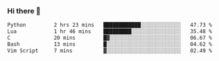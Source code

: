 ### Hi there 👋

<!--
**gustavkrist/gustavkrist** is a ✨ _special_ ✨ repository because its `README.md` (this file) appears on your GitHub profile.

Here are some ideas to get you started:

- 🔭 I’m currently working on ...
- 🌱 I’m currently learning ...
- 👯 I’m looking to collaborate on ...
- 🤔 I’m looking for help with ...
- 💬 Ask me about ...
- 📫 How to reach me: ...
- 😄 Pronouns: ...
- ⚡ Fun fact: ...
-->

<!--START_SECTION:waka-->

```txt
Python         2 hrs 23 mins   ████████████░░░░░░░░░░░░░   47.73 %
Lua            1 hr 46 mins    █████████░░░░░░░░░░░░░░░░   35.48 %
C              20 mins         █▓░░░░░░░░░░░░░░░░░░░░░░░   06.67 %
Bash           13 mins         █░░░░░░░░░░░░░░░░░░░░░░░░   04.62 %
Vim Script     7 mins          ▓░░░░░░░░░░░░░░░░░░░░░░░░   02.49 %
```

<!--END_SECTION:waka-->
